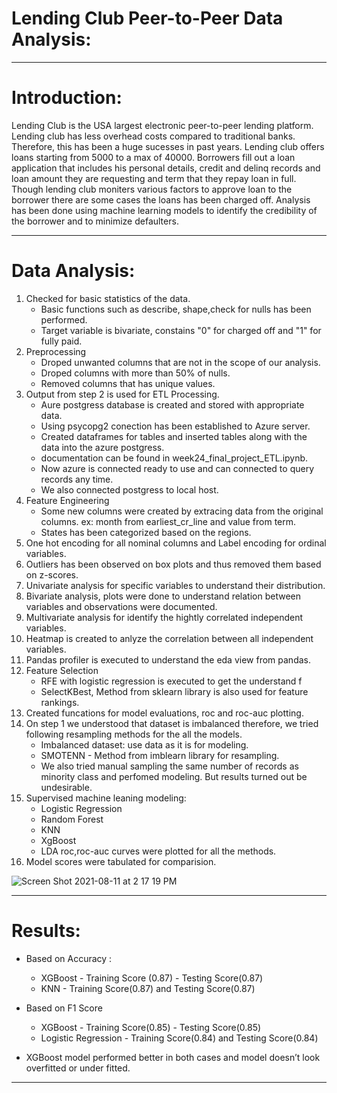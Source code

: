 # Lending Club Peer-to-Peer Data Analysis:
***
# Introduction:
Lending Club is the USA largest electronic peer-to-peer lending platform. Lending club has less overhead costs compared to traditional banks. Therefore, this has been a huge sucesses in past years. Lending club offers loans starting from 5000 to a max of 40000. Borrowers fill out a loan application that includes his personal details, credit and delinq records and loan amount they are requesting and term that they repay loan in full. Though lending club moniters various factors to approve loan to the borrower there are some cases the loans has been charged off. Analysis has been done using machine learning models to identify the credibility of the borrower and to minimize defaulters.

***
# Data Analysis:
1. Checked for basic statistics of the data.
   - Basic functions such as describe, shape,check for nulls has been performed. 
   - Target variable is bivariate, constains "0" for charged off and "1" for fully paid. 
2. Preprocessing 
   - Droped unwanted columns that are not in the scope of our analysis.
   - Droped columns with more than 50% of nulls.
   - Removed columns that has unique values.
3. Output from step 2 is used for ETL Processing.
   - Aure postgress database is created and stored with appropriate data.
   - Using psycopg2 conection has been established to Azure server.
   - Created dataframes for tables and inserted tables along with the data into the azure postgress.
   - documentation can be found in week24_final_project_ETL.ipynb.
   - Now azure is connected ready to use and can connected to query records any time.
   - We also connected postgress to local host.
4. Feature Engineering
   - Some new columns were created by extracing data from the original columns. ex: month from earliest_cr_line and value from term.
   - States has been categorized based on the regions.
5. One hot encoding for all nominal columns and Label encoding for ordinal variables. 
6. Outliers has been observed on box plots and thus removed them based on z-scores.
7. Univariate analysis for specific variables to understand their distribution.
8. Bivariate analysis, plots were done to understand relation between variables and observations were documented.
9. Multivariate analysis for identify the hightly correlated independent variables.
10. Heatmap is created to anlyze the correlation between all independent variables. 
11. Pandas profiler is executed to understand the eda view from pandas. 
12. Feature Selection 
      - RFE with logistic regression is executed to get the understand f
      - SelectKBest, Method from sklearn library is also used for feature rankings. 
13. Created funcations for model evaluations, roc and roc-auc plotting. 
14. On step 1 we understood that dataset is imbalanced therefore, we tried following resampling methods for the all the models.
      - Imbalanced dataset: use data as it is for modeling.
      - SMOTENN - Method from imblearn library for resampling.
      - We also tried manual sampling the same number of records as minority class and perfomed modeling. But results turned out be undesirable. 
15. Supervised machine leaning modeling:
      - Logistic Regression
      - Random Forest
      - KNN
      - XgBoost
      - LDA 
    roc,roc-auc curves were plotted for all the methods.
16. Model scores were tabulated for comparision.

![Screen Shot 2021-08-11 at 2 17 19 PM](https://user-images.githubusercontent.com/79874273/129090119-e30bb36d-318f-4fa4-9061-ae6dab2c274d.png)


***
# Results:
- Based on Accuracy : 
   - XGBoost - Training Score (0.87) - Testing Score(0.87)
   - KNN - Training Score(0.87) and Testing Score(0.87)
- Based on F1 Score
   - XGBoost - Training Score(0.85) - Testing Score(0.85)
   - Logistic Regression - Training Score(0.84) and Testing Score(0.84)
   
- XGBoost model performed better in both cases and model doesn’t look overfitted or under fitted.

***
 

